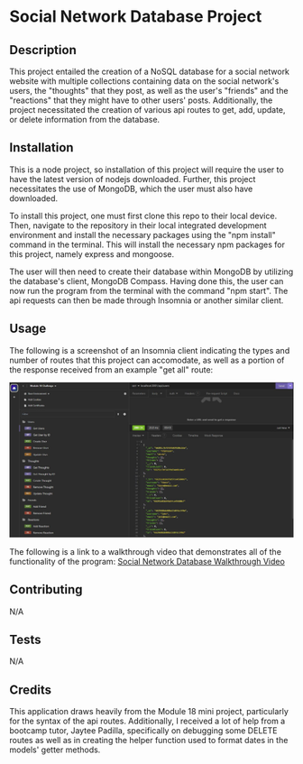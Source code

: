 # Social Network Database Project

## Description
This project entailed the creation of a NoSQL database for a social network website with multiple collections containing data on the social network's users, the "thoughts" that they post, as well as the user's "friends" and the "reactions" that they might have to other users' posts. Additionally, the project necessitated the creation of various api routes to get, add, update, or delete information from the database.  

## Installation
This is a node project, so installation of this project will require the user to have the latest version of nodejs downloaded.  Further, this project necessitates the use of MongoDB, which the user must also have downloaded. 

To install this project, one must first clone this repo to their local device.  Then, navigate to the repository in their local integrated development environment and install the necessary packages using the "npm install" command in the terminal.  This will install the necessary npm packages for this project, namely express and mongoose.  

The user will then need to create their database within MongoDB by utilizing the database's client, MongoDB Compass.  Having done this, the user can now run the program from the terminal with the command "npm start".  The api requests can then be made through Insomnia or another similar client.

## Usage
The following is a screenshot of an Insomnia client indicating the types and number of routes that this project can accomodate, as well as a portion of the response received from an example "get all" route:

![insomnia routes screenshot](./images/insomnia-routes-screenshot.JPG)

The following is a link to a walkthrough video that demonstrates all of the functionality of the program:
[Social Network Database Walkthrough Video]()

## Contributing
N/A

## Tests
N/A

## Credits
This application draws heavily from the Module 18 mini project, particularly for the syntax of the api routes.  Additionally, I received a lot of help from a bootcamp tutor,  Jaytee Padilla, specifically on debugging some DELETE routes as well as in creating the helper function used to format dates in the models' getter methods.

